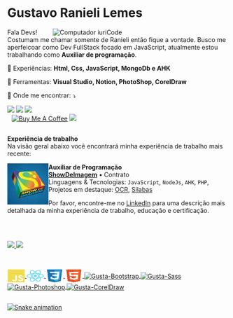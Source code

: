 <h1>Gustavo Ranieli Lemes</h1>
<img src="https://raw.githubusercontent.com/MicaelliMedeiros/micaellimedeiros/master/image/computer-illustration.png" min-width="400px" max-width="400px" width="400px" align="right" alt="Computador iuriCode">

<p align="left"> 
  Fala Devs! Costumam me chamar somente de Ranieli então fique a vontade. Busco me aperfeicoar como Dev FullStack focado em JavaScript,
   atualmente estou trabalhando como <strong>Auxiliar de programação</strong>.<br>
</p>

<p align="left">
  🦄 Experiências: <strong> Html, Css, JavaScript, MongoDb e AHK</strong>
</p>

<p align="left">
  💼 Ferramentas: <strong>Visual Studio, Notion, PhotoShop, CorelDraw</strong>
</p>

<p align="left">
  💌 Onde me encontrar: ⤵️
</p>

<p align="left">
  <a href="https://www.linkedin.com/in/gustavo-ranieli-lemes-053793200/" alt="Linkedin">
  <img src="https://img.shields.io/badge/-Linkedin-0e76a8?style=flat-square&logo=Linkedin&logoColor=white&link=LINK-DO-SEU-LINKEDIN" /></a>

  <a href="#" alt="WhatsApp">
  <img src="https://img.shields.io/badge/-WhatsApp-25d366?style=flat-square&labelColor=25d366&logo=whatsapp&logoColor=white&link=API-DO-SEU-WHATSAPP"/></a>

  <a href="https://www.instagram.com/gustav.ranieli/" alt="Instagram">
  <img src="https://img.shields.io/badge/-Instagram-DF0174?style=flat-square&labelColor=DF0174&logo=instagram&logoColor=white&link=LINK-DO-SEU-INSTAGRAM"/></a>
  <br>
  <a href="https://www.buymeacoffee.com/agustavoarz" target="_blank">
  <img src="https://cdn.buymeacoffee.com/buttons/default-orange.png" alt="Buy Me A Coffee" height="41" width="174" style="margin-left:10px"></a>
  
  <a href="https://www.codewars.com/users/GustavoRanieli">
    <img src="https://www.codewars.com/users/GustavoRanieli/badges/large"><a/>
</p>

##

<div>
    <strong>Experiência de trabalho</strong><br>
Na visão geral abaixo você encontrará minha experiência de trabalho mais recente:

[<img align="left" height="94px" width="94px" alt="Warpnet" src="show.jpg"/>](https://showdeimagem.com.br/)

**Auxiliar de Programação** \
[**ShowDeImagem**](https://showdeimagem.com.br/) • Contrato \
Linguagens & Tecnologias: `JavaScript`, `NodeJs`, `AHK`, `PHP`,\
Projetos em destaque: [OCR](http://kanbaninterativo.com.br/), [Sílabas](https://openboardsoftware.com.br/)
<br/>

Por favor, encontre-me no [LinkedIn](https://www.linkedin.com/in/gustavo-ranieli-lemes-053793200/) para uma descrição mais detalhada da minha experiência de trabalho, educação e certificação.
</div>

##
⠀⠀⠀⠀⠀⠀⠀⠀⠀⠀⠀⠀⠀⠀⠀⠀⠀⠀⠀⠀⠀⠀⠀⠀⠀⠀⠀⠀⠀⠀⠀⠀⠀⠀⠀⠀
<div align="left">
  <a href="https://github.com/GustavoRanieli">
  <img height="180em" src="https://github-readme-stats.vercel.app/api?username=GustavoRanieli&show_icons=true&theme=github_dark&include_all_commits=true&count_private=true"/>
  <img height="180em" src="https://github-readme-stats.vercel.app/api/top-langs/?username=GustavoRanieli&layout=compact&langs_count=7&theme=github_dark"/>
</div>

##
    
<div style="display: inline_block"><br>
  <img align="center" alt="Gusta-Js" height="30" width="40" src="https://raw.githubusercontent.com/devicons/devicon/master/icons/javascript/javascript-plain.svg">
  <img align="center" alt="Gusta-React" height="30" width="40" src="https://raw.githubusercontent.com/devicons/devicon/master/icons/react/react-original.svg">
  <img align="center" alt="Gusta-CSS" height="30" width="40" src="https://raw.githubusercontent.com/devicons/devicon/master/icons/css3/css3-original.svg">
  <img align="center" alt="Gusta-HTML" height="30" width="40" src="https://raw.githubusercontent.com/devicons/devicon/master/icons/html5/html5-original.svg">
  <img align="center" alt="Gusta-Bootstrap" height="30" width="40" src="https://cdn.jsdelivr.net/gh/devicons/devicon/icons/bootstrap/bootstrap-original.svg" />
  <img align="center" alt="Gusta-Sass" height="30" width="40" src="https://cdn.jsdelivr.net/gh/devicons/devicon/icons/sass/sass-original.svg" /> 
  <img align="center" alt="Gusta-Photoshop" height="30" width="40" src="https://cdn.jsdelivr.net/gh/devicons/devicon/icons/photoshop/photoshop-line.svg" />
  <img align="center" alt="Gusta-CorelDraw" height="30" width="40" src="https://user-images.githubusercontent.com/93204660/166623005-5314c646-2734-4509-892f-7b652be06717.svg" />
</div>
    
## 
    

  ![Snake animation](https://github.com/GustavoRanieli/GustavoRanieli/blob/output/github-contribution-grid-snake.svg)

